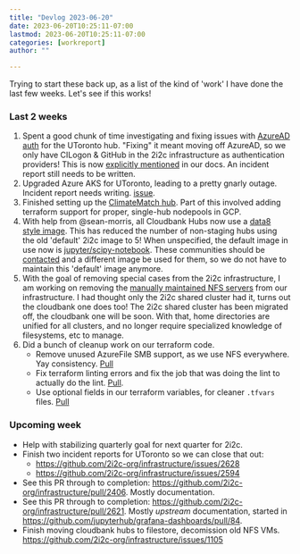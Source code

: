 ```yaml
---
title: "Devlog 2023-06-20"
date: 2023-06-20T10:25:11-07:00
lastmod: 2023-06-20T10:25:11-07:00
categories: [workreport]
author: ""

---
```


Trying to start these back up, as a list of the kind of 'work' I have done
the last few weeks. Let's see if this works!

### Last 2 weeks

1. Spent a good chunk of time investigating and fixing issues with [AzureAD auth](https://github.com/2i2c-org/infrastructure/issues/2628) for the UToronto hub. "Fixing" it meant moving off AzureAD, so we only have CILogon & GitHub in the 2i2c infrastructure as authentication providers! This is now [explicitly mentioned](https://github.com/2i2c-org/docs/pull/187) in our docs. An incident report still needs to be written.
2. Upgraded Azure AKS for UToronto, leading to a pretty gnarly outage. Incident report needs writing. [issue](https://github.com/2i2c-org/infrastructure/issues/2594).
3. Finished setting up the [ClimateMatch hub](https://github.com/2i2c-org/infrastructure/issues/2524). Part of this involved adding terraform support for proper, single-hub nodepools in GCP.
4. With help from @sean-morris, all Cloudbank Hubs now use a [data8 style image](https://github.com/2i2c-org/infrastructure/issues/2435). This has reduced the number of non-staging hubs using the old 'default' 2i2c image to 5! When unspecified, the default image in use now is [jupyter/scipy-notebook](https://github.com/2i2c-org/infrastructure/pull/2671). These communities should be [contacted](https://github.com/2i2c-org/infrastructure/issues/2674) and a different image be used for them, so we do not have to maintain this 'default' image anymore.
5. With the goal of removing special cases from the 2i2c infrastructure, I am working on removing the [manually maintained NFS servers](https://github.com/2i2c-org/infrastructure/issues/1105) from our infrastructure. I had thought only the 2i2c shared cluster had it, turns out the cloudbank one does too! The 2i2c shared cluster has been migrated off, the cloudbank one will be soon. With that, home directories are unified for all clusters, and no longer require specialized knowledge of filesystems, etc to manage.
6. Did a bunch of cleanup work on our terraform code.
   - Remove unused AzureFile SMB support, as we use NFS everywhere. Yay consistency. [Pull](https://github.com/2i2c-org/infrastructure/pull/2676)
   - Fix terraform linting errors and fix the job that was doing the lint to actually do the lint. [Pull](https://github.com/2i2c-org/infrastructure/pull/2677).
   - Use optional fields in our terraform variables, for cleaner `.tfvars` files. [Pull](https://github.com/2i2c-org/infrastructure/pull/2664)
   
### Upcoming week

- Help with stabilizing quarterly goal for next quarter for 2i2c. 
- Finish two incident reports for UToronto so we can close that out:
  - https://github.com/2i2c-org/infrastructure/issues/2628
  - https://github.com/2i2c-org/infrastructure/issues/2594
- See this PR through to completion: https://github.com/2i2c-org/infrastructure/pull/2406. Mostly documentation. 
- See this PR through to completion: https://github.com/2i2c-org/infrastructure/pull/2621. Mostly *upstream* documentation, started in https://github.com/jupyterhub/grafana-dashboards/pull/84.
- Finish moving cloudbank hubs to filestore, decomission old NFS VMs. https://github.com/2i2c-org/infrastructure/issues/1105
